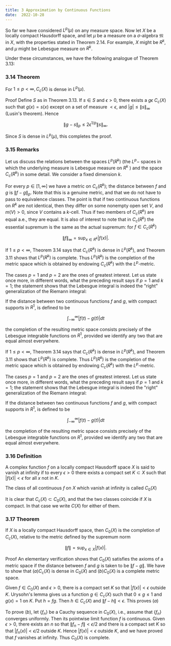 ```yaml
---
title: 3 Approximation by Continuous Functions
date:  2022-10-28
---
```


So far we have considered $L^p(\mu)$ on any measure space. Now let $X$ be a locally compact Hausdorff space, and let $\mu$ be a measure on a $\sigma$-algebra $\mathfrak{M}$ in $X$, with the properties stated in Theorem 2.14. For example, $X$ might be $R^k$, and $\mu$ might be Lebesgue measure on $R^k$.

Under these circumstances, we have the following analogue of Theorem 3.13:

### 3.14 Theorem

For $1 \leq p<\infty, C_c(X)$ is dense in $L^p(\mu)$.

Proof Define $S$ as in Theorem 3.13. If $s \in S$ and $\epsilon>0$, there exists a $g \epsilon$ $C_c(X)$ such that $g(x)=s(x)$ except on a set of measure $<\epsilon$, and $|g| \leq\|s\|_{\infty}$ (Lusin's theorem). Hence

$$
\|g-s\|_p \leq 2 \epsilon^{1 / p}\|s\|_{\infty} .
$$

Since $S$ is dense in $L^p(\mu)$, this completes the proof.

### 3.15 Remarks

Let us discuss the relations between the spaces $L^p\left(R^k\right)$ (the $L^p-$ spaces in which the underlying measure is Lebesgue measure on $R^k$ ) and the space $C_c\left(R^k\right)$ in some detail. We consider a fixed dimension $k$.

For every $p \in[1, \infty]$ we have a metric on $C_c\left(R^k\right)$; the distance between $f$ and $g$ is $\|f-g\|_p$. Note that this is a genuine metric, and that we do not have to pass to equivalence classes. The point is that if two continuous functions on $R^k$ are not identical, then they differ on some nonempty open set $V$, and $m(V)>0$, since $V$ contains a $k$-cell. Thus if two members of $C_c\left(R^k\right)$ are equal a.e., they are equal. It is also of interest to note that in $C_c\left(R^k\right)$ the essential supremum is the same as the actual supremum: for $f \in C_c\left(R^k\right)$

$$
\|f\|_{\infty}=\sup _{x \in R^k}|f(x)| .
$$

If $1 \leq p<\infty$, Theorem $3.14$ says that $C_c\left(R^k\right)$ is dense in $L^p\left(R^k\right)$, and Theorem $3.11$ shows that $L^p\left(R^k\right)$ is complete. Thus $L^p\left(R^k\right)$ is the completion of the metric space which is obtained by endowing $C_c\left(R^k\right)$ with the $L^p$-metric.

The cases $p=1$ and $p=2$ are the ones of greatest interest. Let us state once more, in different words, what the preceding result says if $p=1$ and $k=1$; the statement shows that the Lebesgue integral is indeed the "right" generalization of the Riemann integral:

If the distance between two continuous functions $f$ and $g$, with compact supports in $R^1$, is defined to be

$$
\int_{-\infty}^{\infty}|f(t)-g(t)| d t
$$

the completion of the resulting metric space consists precisely of the Lebesgue integrable functions on $R^1$, provided we identify any two that are equal almost everywhere.

If $1 \leq p<\infty$, Theorem $3.14$ says that $C_c\left(R^k\right)$ is dense in $L^p\left(R^k\right)$, and Theorem $3.11$ shows that $L^p\left(R^k\right)$ is complete. Thus $L^p\left(R^k\right)$ is the completion of the metric space which is obtained by endowing $C_c\left(R^k\right)$ with the $L^p$-metric.

The cases $p=1$ and $p=2$ are the ones of greatest interest. Let us state once more, in different words, what the preceding result says if $p=1$ and $k=1$; the statement shows that the Lebesgue integral is indeed the "right" generalization of the Riemann integral:

If the distance between two continuous functions $f$ and $g$, with compact supports in $R^1$, is defined to be

$$
\int_{-\infty}^{\infty}|f(t)-g(t)| d t
$$

the completion of the resulting metric space consists precisely of the Lebesgue integrable functions on $R^1$, provided we identify any two that are equal almost everywhere.


### 3.16 Definition 

A complex function $f$ on a locally compact Hausdorff space $X$ is said to vanish at infinity if to every $\epsilon>0$ there exists a compact set $K \subset X$ such that $|f(x)|<\epsilon$ for all $x$ not in $K$.

The class of all continuous $f$ on $X$ which vanish at infinity is called $C_0(X)$

It is clear that $C_c(X) \subset C_0(X)$, and that the two classes coincide if $X$ is compact. In that case we write $C(X)$ for either of them.



### 3.17 Theorem 

If $X$ is a locally compact Hausdorff space, then $C_0(X)$ is the completion of $C_c(X)$, relative to the metric defined by the supremum norm

$$
\|f\|=\sup _{x \in X}|f(x)| .
$$

Proof An elementary verification shows that $C_0(X)$ satisfies the axioms of a metric space if the distance between $f$ and $g$ is taken to be $\|f-g\|$. We have to show that $(a) C_c(X)$ is dense in $C_0(X)$ and $(b) C_0(X)$ is a complete metric space.

Given $f \in C_0(X)$ and $\epsilon>0$, there is a compact set $K$ so that $|f(x)|<\epsilon$ outside $K$. Urysohn's lemma gives us a function $g \in C_c(X)$ such that $0 \leq g \leq 1$ and $g(x)=1$ on $K$. Put $h=f g$. Then $h \in C_c(X)$ and $\|f-h\|<\epsilon$. This proves $(a)$

To prove $(b)$, let $\left\{f_n\right\}$ be a Cauchy sequence in $C_0(X)$, i.e., assume that $\left\{f_n\right\}$ converges uniformly. Then its pointwise limit function $f$ is continuous. Given $\epsilon>0$, there exists an $n$ so that $\left\|f_n-f\right\|<\epsilon / 2$ and there is a compact set $K$ so that $\left|f_n(x)\right|<\epsilon / 2$ outside $K$. Hence $|f(x)|<\epsilon$ outside $K$, and we have proved that $f$ vanishes at infinity. Thus $C_0(X)$ is complete.

